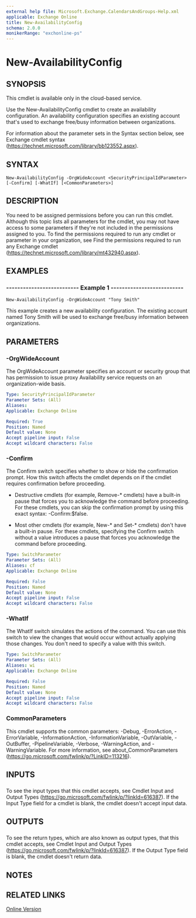 ```yaml
---
external help file: Microsoft.Exchange.CalendarsAndGroups-Help.xml
applicable: Exchange Online
title: New-AvailabilityConfig
schema: 2.0.0
monikerRange: "exchonline-ps"
---
```


# New-AvailabilityConfig

## SYNOPSIS
This cmdlet is available only in the cloud-based service.

Use the New-AvailabilityConfig cmdlet to create an availability configuration. An availability configuration specifies an existing account that's used to exchange free/busy information between organizations.

For information about the parameter sets in the Syntax section below, see Exchange cmdlet syntax (https://technet.microsoft.com/library/bb123552.aspx).

## SYNTAX

```
New-AvailabilityConfig -OrgWideAccount <SecurityPrincipalIdParameter> [-Confirm] [-WhatIf] [<CommonParameters>]
```

## DESCRIPTION
You need to be assigned permissions before you can run this cmdlet. Although this topic lists all parameters for the cmdlet, you may not have access to some parameters if they're not included in the permissions assigned to you. To find the permissions required to run any cmdlet or parameter in your organization, see Find the permissions required to run any Exchange cmdlet (https://technet.microsoft.com/library/mt432940.aspx).

## EXAMPLES

### -------------------------- Example 1 --------------------------
```
New-AvailabilityConfig -OrgWideAccount "Tony Smith"
```

This example creates a new availability configuration. The existing account named Tony Smith will be used to exchange free/busy information between organizations.

## PARAMETERS

### -OrgWideAccount
The OrgWideAccount parameter specifies an account or security group that has permission to issue proxy Availability service requests on an organization-wide basis.

```yaml
Type: SecurityPrincipalIdParameter
Parameter Sets: (All)
Aliases:
Applicable: Exchange Online

Required: True
Position: Named
Default value: None
Accept pipeline input: False
Accept wildcard characters: False
```

### -Confirm
The Confirm switch specifies whether to show or hide the confirmation prompt. How this switch affects the cmdlet depends on if the cmdlet requires confirmation before proceeding.

- Destructive cmdlets (for example, Remove-\* cmdlets) have a built-in pause that forces you to acknowledge the command before proceeding. For these cmdlets, you can skip the confirmation prompt by using this exact syntax: -Confirm:$false.

- Most other cmdlets (for example, New-\* and Set-\* cmdlets) don't have a built-in pause. For these cmdlets, specifying the Confirm switch without a value introduces a pause that forces you acknowledge the command before proceeding.

```yaml
Type: SwitchParameter
Parameter Sets: (All)
Aliases: cf
Applicable: Exchange Online

Required: False
Position: Named
Default value: None
Accept pipeline input: False
Accept wildcard characters: False
```

### -WhatIf
The WhatIf switch simulates the actions of the command. You can use this switch to view the changes that would occur without actually applying those changes. You don't need to specify a value with this switch.

```yaml
Type: SwitchParameter
Parameter Sets: (All)
Aliases: wi
Applicable: Exchange Online

Required: False
Position: Named
Default value: None
Accept pipeline input: False
Accept wildcard characters: False
```

### CommonParameters
This cmdlet supports the common parameters: -Debug, -ErrorAction, -ErrorVariable, -InformationAction, -InformationVariable, -OutVariable, -OutBuffer, -PipelineVariable, -Verbose, -WarningAction, and -WarningVariable. For more information, see about_CommonParameters (https://go.microsoft.com/fwlink/p/?LinkID=113216).

## INPUTS

###  
To see the input types that this cmdlet accepts, see Cmdlet Input and Output Types (https://go.microsoft.com/fwlink/p/?linkId=616387). If the Input Type field for a cmdlet is blank, the cmdlet doesn't accept input data.

## OUTPUTS

###  
To see the return types, which are also known as output types, that this cmdlet accepts, see Cmdlet Input and Output Types (https://go.microsoft.com/fwlink/p/?linkId=616387). If the Output Type field is blank, the cmdlet doesn't return data.

## NOTES

## RELATED LINKS

[Online Version](https://technet.microsoft.com/library/67feaf57-e066-4f4b-867c-5d02323d61f0.aspx)
